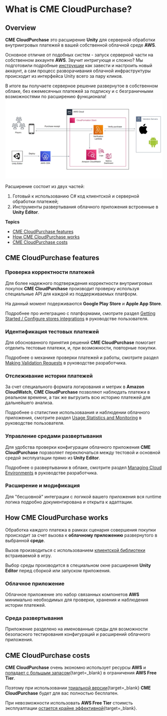 # What is CME CloudPurchase?

## Overview

**CME CloudPurchase** это расширение **Unity** для серверной обработки внутриигровых платежей в вашей собственной облачной среде **AWS**.

Основное отличие от подобных систем - запуск серверной части на собственном аккаунте **AWS**. Звучит интригующе и сложно? Мы подготовили подробные [инструкции](user_guide/getting_started.md#stores) как завести и настроить новый аккаунт, а сам процесс разворачивания облачной инфраструктуры происходит из интерфейса Unity всего за пару кликов. 

В итоге вы получаете серверное решение развернутое в собственном облаке, без ежемесячных платежей за подписку и с безграничными возможностями по расширению функционала!
![!](../assets/architecture.jpg)

Расширение состоит из двух частей:

1. Готовый к использованию C# код клиентской и серверной обработки платежей;
2. Инструменты развертывания облачного приложения встроенные в **Unity Editor**.

**Topics**

- [CME CloudPurchase features](#features)
- [How CME CloudPurchase works](#how-it-works)
- [CME CloudPurchase costs](#costs)

## <a id="features"></a> CME CloudPurchase features

### Проверка корректности платежей

Для более надежного подтверждения корректности внутриигровых покупок **CME CloudPurchase** производит проверку используя специальные API для каждой из поддерживаемых платформ.

На данный момент подерживаются **Google Play Store** и **Apple App Store**.

Подробнее про интеграцию с платформами, смотрите раздел [Getting Started / Configure stores integrations](user_guide/getting_started.md#stores) в руководстве пользователя.

### Идентификация тестовых платежей

Для обоснованного принятия решений **CME CloudPurchase** помогает отделить тестовые платежи, и, при возможности, повторные покупки.

Подробнее о механике проверки платежей и работы, смотрите раздел [Making Validation Requests](user_guide/making_validation_requests.md) в руководстве разработчика.

### Отслеживание истории платежей

За счет специального формата логирования и метрик в **Amazon CloudWatch**, **CME CloudPurchase** позволяют наблюдать платежи в реальном времени, а так же выгрузить всю историю платежей для дальнейшего анализа.

Подробнее о статистике использоваания и наблюдении облачного приложения, смотрите раздел [Usage Statistics and Monitoring](user_guide/usage_statistics.md) в руководстве пользователя.

### Управление средами развертывания

Для удобства проверки конфигурации облачного приложения **CME CloudPurchase** порзволяет переключаться между тестовой и основной средой эксплуатации прямо из **Unity Editor**.

Подробнее о развертывании в облаке, смотрите раздел [Managing Cloud Environments](user_guide/managing_cloud_environments.md) в руководстве разработчика.

### Расширение и модификация

Для "бесшовной" интеграции с логикой вашего приложения вся runtime логика подробно документирована и открыта к адаптации.

## <a id="how-it-works"></a> How CME CloudPurchase works

Обработка каждого платежа в рамках сценария совершения покупки происходит за счет вызова к **облачному приложению** развернутого в выбранной **среде**.

Вызов производиться с использованием [клиентской библиотеки](api_reference/namespaces.md) встраиваемой в игру.

Выбор среды производится в специальном окне расширения **Unity Editor** перед сборкой или запуском приложения.

### Облачное приложение

Облачное приложение это набор связанных компонетов **AWS** минимально необходимых для проверки, хранения и наблюдения истории платежей.

### Среда развертывания

Приложение разделено на именованные среды для возможности безопасного тестирования конфигураций и расширений облачного приложения.

## <a id="costs"></a> CME CloudPurchase costs

**CME CloudPurchase** очень экономно использует ресурсы **AWS** и [попадает с большым запасом](https://calculator.aws/#/estimate?id=173c99261f287852c34cb50214c1fe6c34f4e14b){target=_blank} в ограничения **AWS Free Tier**.

Поэтому при использовании [триальной версии](https://assetstore.unity.com/preview/224130/709634){target=_blank} **CME CloudPurchase** будет для вас полностью бесплатен.

При невозможности использовать **AWS Free Tier** стоимсть эксплуалтации [остается крайне эффективной](https://calculator.aws/#/estimate?id=4146e963f41967449d736e1a9b1d80cadda074a1){target=_blank}. 
